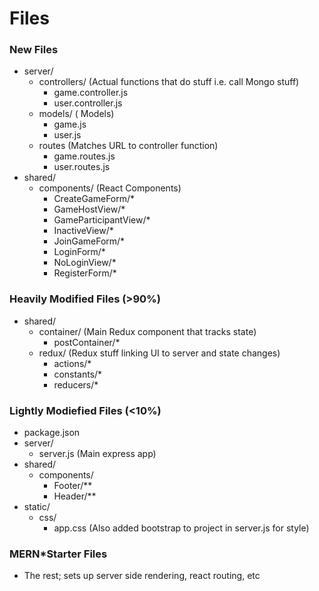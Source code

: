 # Files

### New Files
* server/
  * controllers/ (Actual functions that do stuff i.e. call Mongo stuff)
    * game.controller.js
    * user.controller.js
  * models/ ( Models)
    * game.js
    * user.js
  * routes (Matches URL to controller function)
    * game.routes.js
    * user.routes.js
* shared/
  * components/ (React Components)
    * CreateGameForm/*
    * GameHostView/*
    * GameParticipantView/*
    * InactiveView/*
    * JoinGameForm/*
    * LoginForm/*
    * NoLoginView/*
    * RegisterForm/*
 
### Heavily Modified Files (>90%)
* shared/
  * container/ (Main Redux component that tracks state)
    * postContainer/*
  * redux/ (Redux stuff linking UI to server and state changes)
    * actions/*
    * constants/*
    * reducers/*

### Lightly Modiefied Files (<10%)
* package.json
* server/
  * server.js (Main express app)
* shared/
  * components/
    * Footer/**
    * Header/**
* static/
  * css/
    * app.css (Also added bootstrap to project in server.js for style)

### MERN*Starter Files
* The rest; sets up server side rendering, react routing, etc




